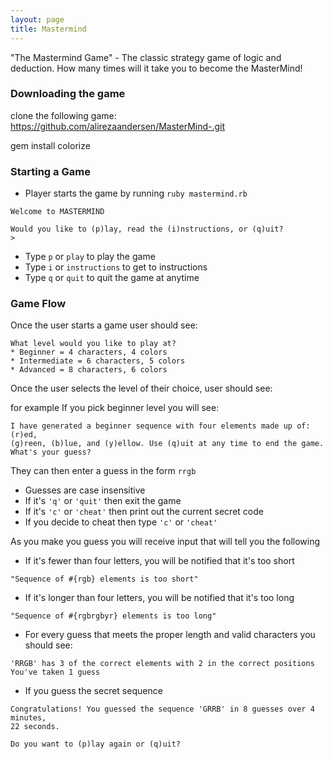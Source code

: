 ```yaml
---
layout: page
title: Mastermind
---
```


"The Mastermind Game" -  The classic  strategy  game of logic and deduction. How many times will it take you to become the MasterMind! 

### Downloading the game

clone the following game:
https://github.com/alirezaandersen/MasterMind-.git

gem install colorize 


### Starting a Game

* Player starts the game by running `ruby mastermind.rb`

```
Welcome to MASTERMIND

Would you like to (p)lay, read the (i)nstructions, or (q)uit?
>
```

* Type `p` or `play`  to play the game
* Type `i` or `instructions`  to get to instructions
* Type `q` or `quit`  to quit the game at anytime

### Game Flow

Once the user starts a game user should see:

```
What level would you like to play at?
* Beginner = 4 characters, 4 colors
* Intermediate = 6 characters, 5 colors
* Advanced = 8 characters, 6 colors
```
Once the user selects the level of their choice, user should see:

for example 
If you pick beginner level you will see:
```
I have generated a beginner sequence with four elements made up of: (r)ed,
(g)reen, (b)lue, and (y)ellow. Use (q)uit at any time to end the game.
What's your guess?
```

They can then enter a guess in the form `rrgb`

* Guesses are case insensitive
* If it's `'q'` or `'quit'` then exit the game
* If it's `'c'` or `'cheat'` then print out the current secret code
* If you decide to cheat then type `'c'` or `'cheat'`


As you make you guess you will receive input that will tell you the following

* If it's fewer than four letters, you will be notified that it's too short
```
"Sequence of #{rgb} elements is too short"
```
* If it's longer than four letters, you will be notified that it's too long
```
"Sequence of #{rgbrgbyr} elements is too long"
```
* For every guess that meets the proper length and valid characters you should see:
```
'RRGB' has 3 of the correct elements with 2 in the correct positions
You've taken 1 guess
```

* If you guess the secret sequence
```
Congratulations! You guessed the sequence 'GRRB' in 8 guesses over 4 minutes,
22 seconds.

Do you want to (p)lay again or (q)uit?
```
